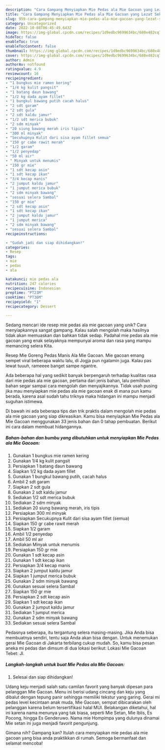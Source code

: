 ```yaml
---
description: "Cara Gampang Menyiapkan Mie Pedas ala Mie Gacoan yang Lezat Sekali"
title: "Cara Gampang Menyiapkan Mie Pedas ala Mie Gacoan yang Lezat Sekali"
slug: 959-cara-gampang-menyiapkan-mie-pedas-ala-mie-gacoan-yang-lezat-sekali
category: Uncategorized
date: 2022-10-08T06:45:49.643Z
image: https://img-global.cpcdn.com/recipes/1d9edbc9699634bc/680x482cq70/mie-pedas-ala-mie-gacoan-foto-resep-utama.jpg
hideToc: false
enableToc: true
enableTocContent: false
thumbnail: https://img-global.cpcdn.com/recipes/1d9edbc9699634bc/680x482cq70/mie-pedas-ala-mie-gacoan-foto-resep-utama.jpg
cover: https://img-global.cpcdn.com/recipes/1d9edbc9699634bc/680x482cq70/mie-pedas-ala-mie-gacoan-foto-resep-utama.jpg
author: Admin
authorAv: notfound
ratingvalue: 4.9
reviewcount: 16
recipeingredient:
- "1 bungkus mie ramen kering"
- "1/4 kg kulit pangsit"
- "1 batang daun bawang"
- "1/2 kg dada ayam fillet"
- "1 bungkul bawang putih cacah halus"
- "2 sdt garam"
- "2 sdt gula"
- "2 sdt kaldu jamur"
- "1/2 sdt merica bubuk"
- "2 sdm minyak"
- "20 siung bawang merah iris tipis"
- "300 ml minyak"
- "Secukupnya Kulit dari sisa ayam fillet semua"
- "150 gr cabe rawit merah"
- "1/2 garam"
- "1/2 penyedap"
- "50 ml air"
- " Minyak untuk menumis"
- "150 gr mie"
- "1 sdt kecap asin"
- "1 sdt kecap ikan"
- "3/4 kecap manis"
- "2 jumput kaldu jamur"
- "1 jumput merica bubuk"
- "2 sdm minyak bawang"
- "sesuai selera Sambal"
- "150 gr mie"
- "2 sdt kecap asin"
- "1 sdt kecap ikan"
- "2 jumput kaldu jamur"
- "1 jumput merica"
- "2 sdm minyak bawang"
- "sesuai selera Sambal"
recipeinstructions:

- "Sudah jadi dan siap dihidangkan!"
categories:
- Resep
tags:
- mie
- pedas
- ala

katakunci: mie pedas ala 
nutrition: 247 calories
recipecuisine: Indonesian
preptime: "PT23M"
cooktime: "PT36M"
recipeyield: "1"
recipecategory: Dessert

---
```





Sedang mencari ide resep mie pedas ala mie gacoan yang unik? Cara menyiapkannya sangat gampang. Kalau salah mengolah maka hasilnya tidak akan memuaskan dan bahkan tidak sedap. Padahal mie pedas ala mie gacoan yang enak selayaknya mempunyai aroma dan rasa yang mampu memancing selera Kita.





Resep Mie Goreng Pedas Manis Ala Mie Gacoan. Mie gacoan emang sempet viral beberapa waktu lalu, di Jogja pun ngalamin juga. Kalau pas lewat tuuuh, rameeee banget sampe ngantre.

Ada beberapa hal yang sedikit banyak berpengaruh terhadap kualitas rasa dari mie pedas ala mie gacoan, pertama dari jenis bahan, lalu pemilihan bahan segar sampai cara mengolah dan menyajikannya. Tidak usah pusing jika mau menyiapkan mie pedas ala mie gacoan enak di mana pun kamu berada, karena asal sudah tahu triknya maka hidangan ini mampu menjadi suguhan istimewa.






Di bawah ini ada beberapa tips dan trik praktis dalam mengolah mie pedas ala mie gacoan yang siap dikreasikan. Kamu bisa menyiapkan Mie Pedas ala Mie Gacoan menggunakan 33 jenis bahan dan 0 tahap pembuatan. Berikut ini cara dalam membuat hidangannya.

<!--inarticleads1-->

##### Bahan-bahan dan bumbu yang dibutuhkan untuk menyiapkan Mie Pedas ala Mie Gacoan:

1. Gunakan 1 bungkus mie ramen kering
1. Gunakan 1/4 kg kulit pangsit
1. Persiapkan 1 batang daun bawang
1. Siapkan 1/2 kg dada ayam fillet
1. Gunakan 1 bungkul bawang putih, cacah halus
1. Ambil 2 sdt garam
1. Siapkan 2 sdt gula
1. Gunakan 2 sdt kaldu jamur
1. Sediakan 1/2 sdt merica bubuk
1. Sediakan 2 sdm minyak
1. Sediakan 20 siung bawang merah, iris tipis
1. Persiapkan 300 ml minyak
1. Persiapkan Secukupnya Kulit dari sisa ayam fillet (semua)
1. Siapkan 150 gr cabe rawit merah
1. Siapkan 1/2 garam
1. Ambil 1/2 penyedap
1. Ambil 50 ml air
1. Sediakan  Minyak untuk menumis
1. Persiapkan 150 gr mie
1. Gunakan 1 sdt kecap asin
1. Gunakan 1 sdt kecap ikan
1. Persiapkan 3/4 kecap manis
1. Siapkan 2 jumput kaldu jamur
1. Siapkan 1 jumput merica bubuk
1. Gunakan 2 sdm minyak bawang
1. Gunakan sesuai selera Sambal
1. Siapkan 150 gr mie
1. Persiapkan 2 sdt kecap asin
1. Siapkan 1 sdt kecap ikan
1. Gunakan 2 jumput kaldu jamur
1. Sediakan 1 jumput merica
1. Gunakan 2 sdm minyak bawang
1. Sediakan sesuai selera Sambal


Pedasnya seberapa, itu tergantung selera masing-masing. Jika Anda bisa membuatnya sendiri, tentu saja Anda akan bisa dengan. Untuk menemukan gerai Mie Gacoan di Jakarta terbilang cukup mudah. So, kamu bisa pesan aneka mi pedas dan dimsum di dua lokasi berikut: Lokasi Mie Gacoan Tebet: Jl. 

<!--inarticleads2-->

##### Langkah-langkah untuk buat Mie Pedas ala Mie Gacoan:


1. Selesai dan siap dihidangkan!

Udang keju menjadi salah satu camilan favorit yang banyak dipesan para pelanggan Mie Gacoan. Menu ini berisi udang cincang dan keju yang dibalut dengan tepung panir sehingga memiliki tekstur yang garing. Gerai mi pedas level kecintaan anak muda, Mie Gacoan, sempat dibicarakan oleh pelanggan karena belum tersertifikasi halal MUI. Belakangan diketahui, hal ini karena nama menunya yang tak biasa, seperti Mie Setan, Mie Iblis, Es Pocong, hingga Es Genderuwo. Nama mie Hompimpa yang dulunya dinamai Mie setan ini juga menjadi favorit pengunjung. 

Gimana nih? Gampang kan? Itulah cara menyiapkan mie pedas ala mie gacoan yang bisa anda praktikkan di rumah. Semoga bermanfaat dan selamat mencoba!
